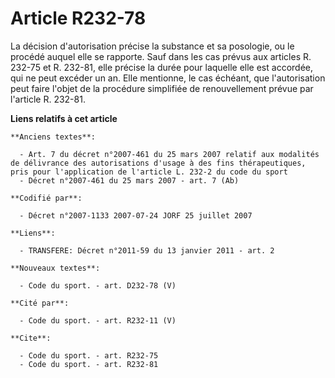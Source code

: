 # Article R232-78

La décision d'autorisation précise la substance et sa posologie, ou le procédé auquel elle se rapporte. Sauf dans les cas
prévus aux articles R. 232-75 et R. 232-81, elle précise la durée pour laquelle elle est accordée, qui ne peut excéder un an.
Elle mentionne, le cas échéant, que l'autorisation peut faire l'objet de la procédure simplifiée de renouvellement prévue par
l'article R. 232-81.

**Liens relatifs à cet article**

	**Anciens textes**:

	  - Art. 7 du décret n°2007-461 du 25 mars 2007 relatif aux modalités de délivrance des autorisations d'usage à des fins thérapeutiques, pris pour l'application de l'article L. 232-2 du code du sport
	  - Décret n°2007-461 du 25 mars 2007 - art. 7 (Ab)

	**Codifié par**:

	  - Décret n°2007-1133 2007-07-24 JORF 25 juillet 2007

	**Liens**:

	  - TRANSFERE: Décret n°2011-59 du 13 janvier 2011 - art. 2

	**Nouveaux textes**:

	  - Code du sport. - art. D232-78 (V)

	**Cité par**:

	  - Code du sport. - art. R232-11 (V)

	**Cite**:

	  - Code du sport. - art. R232-75
	  - Code du sport. - art. R232-81
